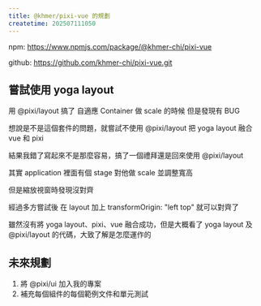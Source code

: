```yaml
---
title: @khmer/pixi-vue 的規劃
createtime: 202507111050
---
```


npm: https://www.npmjs.com/package/@khmer-chi/pixi-vue

github: https://github.com/khmer-chi/pixi-vue.git

## 嘗試使用 yoga layout

用 @pixi/layout 搞了 自適應 Container 做 scale 的時候 但是發現有 BUG

想說是不是這個套件的問題，就嘗試不使用 @pixi/layout 把 yoga layout 融合 vue 和 pixi

結果我錯了寫起來不是那麼容易，搞了一個禮拜還是回來使用 @pixi/layout

其實 application 裡面有個 stage 對他做 scale 並調整寬高

但是縮放視窗時發現沒對齊

經過多方嘗試後 在 layout 加上 transformOrigin: "left top" 就可以對齊了

雖然沒有將 yoga layout、pixi、vue 融合成功，但是大概看了 yoga layout 及 @pixi/layout 的代碼，大致了解是怎麼運作的

## 未來規劃

1. 將 @pixi/ui 加入我的專案
2. 補充每個組件的每個範例文件和單元測試
